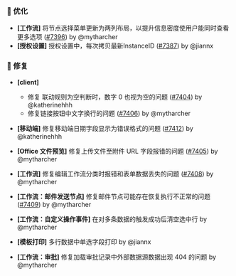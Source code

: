 ### 🚀 优化

- **[工作流]** 将节点选择菜单更新为两列布局，以提升信息密度使用户能同时查看更多选项 ([#7396](https://github.com/nocobase/nocobase/pull/7396)) by @mytharcher
- **[授权设置]** 授权设置中，每次拷贝最新InstanceID ([#7387](https://github.com/nocobase/nocobase/pull/7387)) by @jiannx

### 🐛 修复

- **[client]**

  - 修复 联动规则为空判断时，数字 0 也视为空的问题 ([#7404](https://github.com/nocobase/nocobase/pull/7404)) by @katherinehhh
  - 修复链接按钮中文字换行的问题 ([#7406](https://github.com/nocobase/nocobase/pull/7406)) by @mytharcher
- **[移动端]** 修复移动端日期字段显示为错误格式的问题 ([#7412](https://github.com/nocobase/nocobase/pull/7412)) by @katherinehhh
- **[Office 文件预览]** 修复上传文件至附件 URL 字段报错的问题 ([#7405](https://github.com/nocobase/nocobase/pull/7405)) by @mytharcher
- **[工作流]** 修复编辑工作流分类时报错和表单数据丢失的问题 ([#7408](https://github.com/nocobase/nocobase/pull/7408)) by @mytharcher
- **[工作流：邮件发送节点]** 修复邮件节点可能存在恢复执行不正常的问题 ([#7409](https://github.com/nocobase/nocobase/pull/7409)) by @mytharcher
- **[工作流：自定义操作事件]** 在对多条数据的触发成功后清空选中行 by @mytharcher
- **[模板打印]** 多行数据中单选字段打印 by @jiannx
- **[工作流：审批]** 修复加载审批记录中外部数据源数据出现 404 的问题 by @mytharcher
